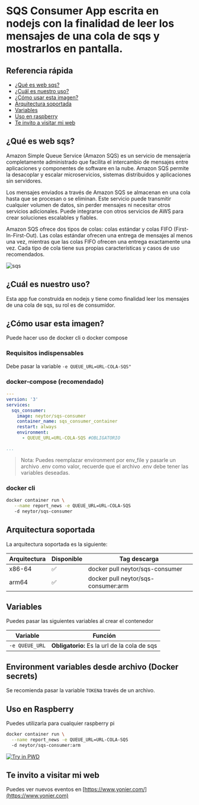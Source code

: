 SQS Consumer App escrita en nodejs con la finalidad de leer los mensajes de una cola de sqs y mostrarlos en pantalla.
======================  
## Referencia rápida
* [¿Qué es web sqs?](#qué-es-web-sqs)
* [¿Cuál es nuestro uso?](#cuál-es-nuestro-uso)
* [¿Cómo usar esta imagen?](#cómo-usar-esta-imagen)
* [Arquitectura soportada](#arquitectura-soportada)
* [Variables](#variables)
* [Uso en raspberry](#uso-en-raspberry)
* [Te invito a visitar mi web](#te-invito-a-visitar-mi-web)


## ¿Qué es web sqs?

Amazon Simple Queue Service (Amazon SQS) es un servicio de mensajería completamente administrado que facilita el intercambio de mensajes entre aplicaciones y componentes de software en la nube. Amazon SQS permite la desacoplar y escalar microservicios, sistemas distribuidos y aplicaciones sin servidores.

Los mensajes enviados a través de Amazon SQS se almacenan en una cola hasta que se procesan o se eliminan. Este servicio puede transmitir cualquier volumen de datos, sin perder mensajes ni necesitar otros servicios adicionales. Puede integrarse con otros servicios de AWS para crear soluciones escalables y fiables.

Amazon SQS ofrece dos tipos de colas: colas estándar y colas FIFO (First-In-First-Out). Las colas estándar ofrecen una entrega de mensajes al menos una vez, mientras que las colas FIFO ofrecen una entrega exactamente una vez. Cada tipo de cola tiene sus propias características y casos de uso recomendados.



![sqs](https://d1.awsstatic.com/legal/AmazonMessaging_SQS_SNS/product-page-diagram_Amazon-SQS%402x.6df419be87198e0f8b0c8151eceac65584db78ea.png)

## ¿Cuál es nuestro uso?

Esta app fue construida en nodejs y tiene como finalidad leer los mensajes de una cola de sqs, su rol es de consumidor. 
  

## ¿Cómo usar esta imagen?

Puede hacer uso de docker cli o docker compose

### Requisitos indispensables

Debe pasar la variable `-e QUEUE_URL=URL-COLA-SQS"`
  
### docker-compose (recomendado)

```yaml
---
version: '3'
services:
  sqs_consumer:
    image: neytor/sqs-consumer
    container_name: sqs_consumer_container
    restart: always
    environment:
      - QUEUE_URL=URL-COLA-SQS #OBLIGATORIO

...
```

> Nota: Puedes reemplazar environment por env_file y pasarle un archivo .env como valor, recuerde que el archivo .env debe tener las variables deseadas.

### docker cli

```bash
docker container run \
   --name report_news -e QUEUE_URL=URL-COLA-SQS
   -d neytor/sqs-consumer
```

## Arquitectura soportada
La arquitectura soportada es la siguiente:

| Arquitectura | Disponible | Tag descarga |
| ------------ | ---------- | ---------------------------- |
| x86-64 | ✅ | docker pull neytor/sqs-consumer |
| arm64 | ✅ | docker pull neytor/sqs-consumer:arm |

## Variables
Puedes pasar las siguientes variables al crear el contenedor

| Variable | Función |
| ------------- | ------------------------------------------------------------ |
| `-e QUEUE_URL` |**Obligatorio:** Es la url de la cola de sqs |


## Environment variables desde archivo (Docker secrets)

Se recomienda pasar la variable `TOKEN`a través de un archivo.

## Uso en Raspberry

Puedes utilizarla para cualquier raspberry pi

```bash
docker container run \
  --name report_news -e QUEUE_URL=URL-COLA-SQS
  -d neytor/sqs-consumer:arm
```

[![Try in PWD](https://github.com/play-with-docker/stacks/raw/cff22438cb4195ace27f9b15784bbb497047afa7/assets/images/button.png)](http://play-with-docker.com?stack=https://raw.githubusercontent.com/docker-library/docs/db214ae34137ab29c7574f5fbe01bc4eaea6da7e/wordpress/stack.yml)

## Te invito a visitar mi web

Puedes ver nuevos eventos en [https://www.yonier.com/](https://www.yonier.com)
